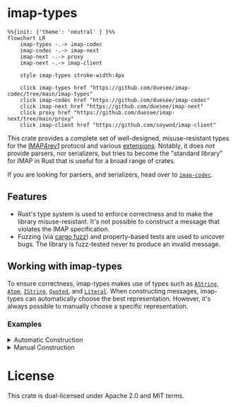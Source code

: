 # imap-types

```mermaid
%%{init: {'theme': 'neutral' } }%%
flowchart LR
    imap-types -.-> imap-codec
    imap-codec -.-> imap-next
    imap-next -.-> proxy
    imap-next -.-> imap-client
    
    style imap-types stroke-width:4px
    
    click imap-types href "https://github.com/duesee/imap-codec/tree/main/imap-types"
    click imap-codec href "https://github.com/duesee/imap-codec"
    click imap-next href "https://github.com/duesee/imap-next"
    click proxy href "https://github.com/duesee/imap-next/tree/main/proxy"
    click imap-client href "https://github.com/soywod/imap-client"
```

This crate provides a complete set of well-designed, misuse-resistant types for the [IMAP4rev1] protocol and various [extensions].
Notably, it does *not* provide parsers, nor serializers, but tries to become the "standard library" for IMAP in Rust that is
useful for a broad range of crates.

If you are looking for parsers, and serializers, head over to [`imap-codec`].

## Features

* Rust's type system is used to enforce correctness and to make the library misuse-resistant.
  It's not possible to construct a message that violates the IMAP specification.
* Fuzzing (via [cargo fuzz]) and property-based tests are used to uncover bugs.
  The library is fuzz-tested never to produce an invalid message.

## Working with imap-types

To ensure correctness, imap-types makes use of types such as
[`AString`](core::AString),
[`Atom`](core::Atom),
[`IString`](core::IString),
[`Quoted`](core::Quoted), and
[`Literal`](core::Literal).
When constructing messages, imap-types can automatically choose the best representation.
However, it's always possible to manually choose a specific representation.

### Examples

<details>
<summary>Automatic Construction</summary>

This ...

```rust
use imap_types::command::{Command, CommandBody};

let cmd = Command::new(
    "A1",
    CommandBody::login("alice", "password").unwrap()
).unwrap();
```

... will produce ...

```imap
A1 LOGIN alice password
```

However, ...

```rust
use imap_types::command::{Command, CommandBody};

let cmd = Command::new(
    "A1",
    CommandBody::login("alice\"", b"\xCA\xFE".as_ref()).unwrap(),
).unwrap();
```

... will produce ...

```imap
A1 LOGIN "alice\"" {2}
\xCA\xFE
```

Also, the construction ...

```rust,should_panic
use imap_types::command::{Command, CommandBody};

let cmd = Command::new(
    "A1",
    CommandBody::login("alice\x00", "password").unwrap(),
).unwrap();
```

... will fail because IMAP doesn't allow NULL bytes in the username (nor password).
</details>

<details>
<summary>Manual Construction</summary>

You can also use ...

```rust
use imap_types::{
    command::{Command, CommandBody},
    core::Literal,
};

let cmd = Command::new(
    "A1",
    CommandBody::login(Literal::try_from("alice").unwrap(), "password").unwrap(),
).unwrap();
```

... to produce ...

```imap
A1 LOGIN {5}
alice password
```

... even though "alice" could be encoded more simply with an atom or quoted string.

Also, you can use Rust literals and resort to `unvalidated` constructors when you are certain that your input is correct:

```rust
use imap_types::{
    command::{Command, CommandBody},
    core::{AString, Atom, Tag},
    secret::Secret,
};

// This could be provided by the email application.
struct TagGenerator;

impl TagGenerator {
    fn random() -> Tag<'static> {
        // Make this random :-)
        Tag::unvalidated("A1")
    }
}

let tag = TagGenerator::random();

let cmd = Command {
    tag,
    body: CommandBody::Login {
        username: AString::from(Atom::unvalidated("alice")),
        password: Secret::new(AString::from(Atom::unvalidated("password"))),
    },
};
```

In this case, imap-codec won't stand in your way.
However, it won't guarantee that you produce correct messages, either.
</details>

# License

This crate is dual-licensed under Apache 2.0 and MIT terms.

[IMAP4rev1]: https://datatracker.ietf.org/doc/html/rfc3501
[extensions]: https://docs.rs/imap-codec/latest/imap_codec/#features
[`imap-codec`]: https://docs.rs/imap-types/latest/imap_codec/
[cargo fuzz]: https://github.com/rust-fuzz/cargo-fuzz
[core]: https://docs.rs/imap-types/latest/imap_types/core/index.html

